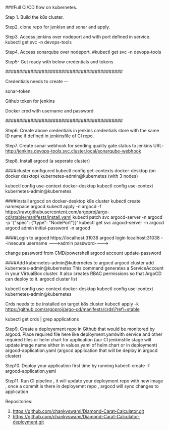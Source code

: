 ###Full CI/CD flow on kubernetes.

Step 1. Build the k8s cluster.

Step2. clone repo for jenkisn and sonar and apply.

Step3. Access jenkins over nodeport and with port defined in service.
kubectl get svc -n devops-tools

Step4. Access sonarqube over nodeport.
#kubectl get svc -n devops-tools

Step5- Get ready with below credentials and tokens


##########################################

Credentials needs to create --

sonar-token

Github token for jenkins

Docker cred with username and password

##########################################

Step6. Create above credentials in jenkins credentials store with the same ID name if defined in jenkinsfile of CI repo.

Step7. Create sonar webhook for sending quality gate status to jenkins
URL- http://jenkins.devops-tools.svc.cluster.local/sonarqube-webhook


Step8. Install argocd (a seperate cluster)

####cluster configured
kubectl config get-contexts
docker-desktop (on docker desktop)
kubernetes-admin@kubernetes (with 3 nodes)


kubectl config use-context docker-desktop
kubectl config use-context kubernetes-admin@kubernetes

####Install argocd on docker-desktop k8s cluster
kubectl create namespace argocd
kubectl apply -n argocd -f https://raw.githubusercontent.com/argoproj/argo-cd/stable/manifests/install.yaml
kubectl patch svc argocd-server -n argocd -p '{"spec": {"type": "NodePort"}}'
kubectl get svc argocd-server -n argocd
argocd admin initial-password -n argocd

####Login to argocd
https://localhost:31038
argocd login localhost:31038 --insecure
username --->admin
password---->

change password from CMD/powershell
argocd account update-password



####Add kubernetes-admin@kubernetes to argocd
argocd cluster add kubernetes-admin@kubernetes
This command generates a ServiceAccount in your VirtualBox cluster.
It also creates RBAC permissions so that ArgoCD can deploy to it.
argocd cluster list


kubectl config use-context docker-desktop
kubectl config use-context kubernetes-admin@kubernetes


Crds needs to be installed on target k8s cluster
kubectl apply -k https://github.com/argoproj/argo-cd/manifests/crds\?ref\=stable

kubectl get crds | grep applications


Step9. Create a deployement repo in Github that would be monitored by argocd. 
Place required file here like 
deployment.yamlwith service and other required files or helm chart for application (aur CI jenkinsfile stage will update image name either in values.yaml of helm chart or in deployment)
argocd-application.yaml (argocd application that will be deploy in argocd cluster)

Step10. Deploy your application first time by running
kubectl create -f argocd-application.yaml



Step11. Run CI pipeline , it will update your deployment repo with new image , once a commit is there in deployemnt repo , argocd will sync changes to application



Repositories:
1. https://github.com/chankyswami/Diamond-Carat-Calculator.git
2. https://github.com/chankyswami/Diamond-Carat-Calculator-deployment.git